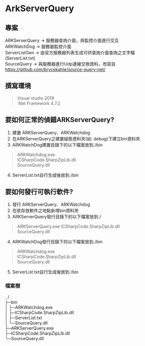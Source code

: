 # ArkServerQuery

## 專案
ARKServerQuery -> 服務器查詢介面，與監控介面進行交互  
ARKWatchDog -> 服務器監控介面  
ServerListGen -> 由官方服務器列表生成可供查詢介面查詢之文字檔(ServerList.txt)  
SourceQuery -> 與服務器進行Udp連線交換資料，改寫自 https://github.com/brycekahle/source-query-net/  


## 撰寫環境
> Visual studio 2019  
> .Net Framework 4.7.2


## 要如何正常的偵錯ARKServerQuery?
1. 建置 ARKServerQuery、ARKWatchdog  
2. 在ARKServerQuery之建置組態資料夾(如: debug)下建立bin資料夾
3. ARKWatchDog建置目錄下的以下檔案放到./bin  
> ARKWatchdog.exe  
> ICSharpCode.SharpZipLib.dll  
> SourceQuery.dll  
4. ServerList.txt自行生成後放到./bin  


## 要如何發行可執行軟件?
1. 發行 ARKServerQuery、ARKWatchdog  
2. 在欲存放軟件之地點新增bin資料夾  
3. ARKServerQuery發行目錄下的以下檔案放到./
> ARKServerQuery.exe
> ICSharpCode.SharpZipLib.dll  
> SourceQuery.dll  
4. ARKWatchDog發行目錄下的以下檔案放到./bin  
> ARKWatchdog.exe  
> ICSharpCode.SharpZipLib.dll  
> SourceQuery.dll  
5. ServerList.txt自行生成後放到./bin  


### 檔案樹
. /  
├─bin  
│ ├─ARKWatchdog.exe  
│ ├─ICSharpCode.SharpZipLib.dll  
│ ├─ServerList.txt  
│ └─SourceQuery.dll  
├─ARKServerQuery.exe  
├─ICSharpCode.SharpZipLib.dll  
└─SourceQuery.dll  